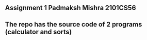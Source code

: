 Assignment 1 
Padmaksh Mishra
2101CS56
----------------------------------------------------------------
The repo has the source code of 2 programs (calculator and sorts)
-----------------------------------------------------------------

